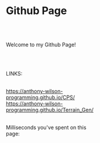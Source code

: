 # Github Page
<html>
  <head>
    <meta charset="utf-8">
    <script src="https://cdnjs.cloudflare.com/ajax/libs/processing.js/1.4.8/processing.min.js"></script>
    <title>Processing Sketch</title>
    <style>
      html, head, body {
        position: absolute;
      }
    </style>
  </head>
  <body>
    <br>
    <br>
    <p>Welcome to my Github Page!</p>
    <br>
    <br>
    <p>LINKS:</p>
    <br>
    <a href="https://anthony-wilson-programming.github.io/CPS/">https://anthony-wilson-programming.github.io/CPS/</a>
    <br>
    <a href="https://anthony-wilson-programming.github.io/Terrain_Gen/">https://anthony-wilson-programming.github.io/Terrain_Gen/</a>
    <br>
    <br>
    <p>Milliseconds you've spent on this page:</p>
    <script type="text/processing" data-processing-target="processing-canvas">
      void setup(){
        size(1000,200);
        frameRate(1000);
      }
      
      void draw(){
        background(100);
        fill(200);
        noStroke();
        textAlign(CENTER,CENTER);
        textSize(50);
        
        text(millis(),width/2,height/2);
      }
    </script>
    <canvas id="processing-canvas"> </canvas>
    <br>
    <br>
    <br>
  </body>
</html>
